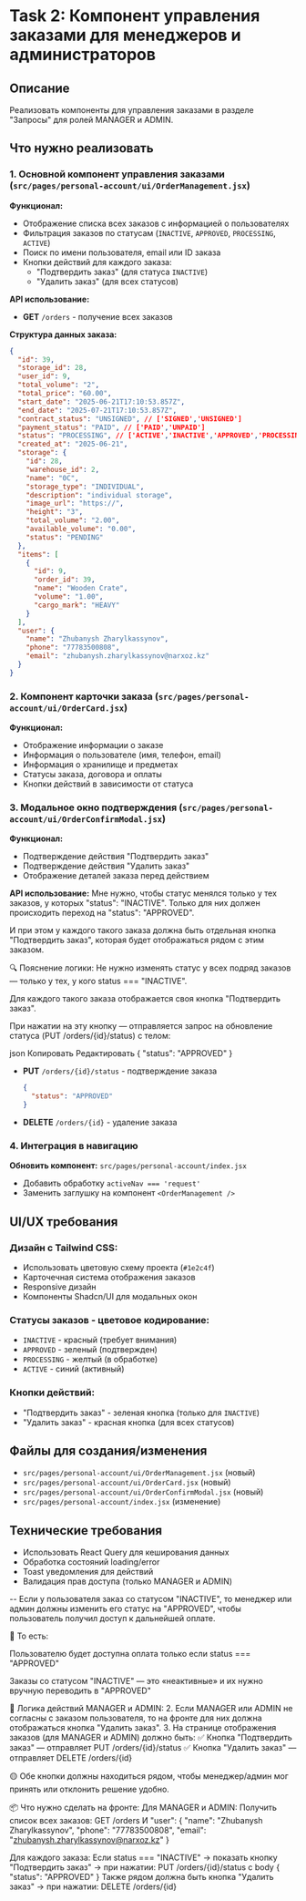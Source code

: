 # Task 2: Компонент управления заказами для менеджеров и администраторов

## Описание
Реализовать компоненты для управления заказами в разделе "Запросы" для ролей MANAGER и ADMIN.

## Что нужно реализовать

### 1. Основной компонент управления заказами (`src/pages/personal-account/ui/OrderManagement.jsx`)

**Функционал:**
- Отображение списка всех заказов с информацией о пользователях
- Фильтрация заказов по статусам (`INACTIVE`, `APPROVED`, `PROCESSING`, `ACTIVE`)
- Поиск по имени пользователя, email или ID заказа
- Кнопки действий для каждого заказа:
  - "Подтвердить заказ" (для статуса `INACTIVE`)
  - "Удалить заказ" (для всех статусов)

**API использование:**
- **GET** `/orders` - получение всех заказов

**Структура данных заказа:**
```json
{
  "id": 39,
  "storage_id": 28,
  "user_id": 9,
  "total_volume": "2",
  "total_price": "60.00",
  "start_date": "2025-06-21T17:10:53.857Z",
  "end_date": "2025-07-21T17:10:53.857Z",
  "contract_status": "UNSIGNED", // ['SIGNED','UNSIGNED']
  "payment_status": "PAID", // ['PAID','UNPAID']
  "status": "PROCESSING", // ['ACTIVE','INACTIVE','APPROVED','PROCESSING']
  "created_at": "2025-06-21",
  "storage": {
    "id": 28,
    "warehouse_id": 2,
    "name": "0C",
    "storage_type": "INDIVIDUAL",
    "description": "individual storage",
    "image_url": "https://",
    "height": "3",
    "total_volume": "2.00",
    "available_volume": "0.00",
    "status": "PENDING"
  },
  "items": [
    {
      "id": 9,
      "order_id": 39,
      "name": "Wooden Crate",
      "volume": "1.00",
      "cargo_mark": "HEAVY"
    }
  ],
  "user": {
    "name": "Zhubanysh Zharylkassynov",
    "phone": "77783500808",
    "email": "zhubanysh.zharylkassynov@narxoz.kz"
  }
}
```

### 2. Компонент карточки заказа (`src/pages/personal-account/ui/OrderCard.jsx`)

**Функционал:**
- Отображение информации о заказе
- Информация о пользователе (имя, телефон, email)
- Информация о хранилище и предметах
- Статусы заказа, договора и оплаты
- Кнопки действий в зависимости от статуса

### 3. Модальное окно подтверждения (`src/pages/personal-account/ui/OrderConfirmModal.jsx`)

**Функционал:**
- Подтверждение действия "Подтвердить заказ"
- Подтверждение действия "Удалить заказ"
- Отображение деталей заказа перед действием

**API использование:** 
Мне нужно, чтобы статус менялся только у тех заказов, у которых "status": "INACTIVE".
Только для них должен происходить переход на "status": "APPROVED".

И при этом у каждого такого заказа должна быть отдельная кнопка "Подтвердить заказ", которая будет отображаться рядом с этим заказом.

🔍 Пояснение логики:
Не нужно изменять статус у всех подряд заказов — только у тех, у кого status === "INACTIVE".

Для каждого такого заказа отображается своя кнопка "Подтвердить заказ".

При нажатии на эту кнопку — отправляется запрос на обновление статуса (PUT /orders/{id}/status) с телом:

json
Копировать
Редактировать
{
  "status": "APPROVED"
}
- **PUT** `/orders/{id}/status` - подтверждение заказа
  ```json
  {
    "status": "APPROVED"
  }
  ```
- **DELETE** `/orders/{id}` - удаление заказа

### 4. Интеграция в навигацию

**Обновить компонент:** `src/pages/personal-account/index.jsx`
- Добавить обработку `activeNav === 'request'`
- Заменить заглушку на компонент `<OrderManagement />`

## UI/UX требования

### Дизайн с Tailwind CSS:
- Использовать цветовую схему проекта (`#1e2c4f`)
- Карточечная система отображения заказов
- Responsive дизайн
- Компоненты Shadcn/UI для модальных окон

### Статусы заказов - цветовое кодирование:
- `INACTIVE` - красный (требует внимания)
- `APPROVED` - зеленый (подтвержден)
- `PROCESSING` - желтый (в обработке)
- `ACTIVE` - синий (активный)

### Кнопки действий:
- "Подтвердить заказ" - зеленая кнопка (только для `INACTIVE`)
- "Удалить заказ" - красная кнопка (для всех статусов)

## Файлы для создания/изменения
- `src/pages/personal-account/ui/OrderManagement.jsx` (новый)
- `src/pages/personal-account/ui/OrderCard.jsx` (новый)
- `src/pages/personal-account/ui/OrderConfirmModal.jsx` (новый)
- `src/pages/personal-account/index.jsx` (изменение)

## Технические требования
- Использовать React Query для кеширования данных
- Обработка состояний loading/error
- Toast уведомления для действий
- Валидация прав доступа (только MANAGER и ADMIN) 

--
Если у пользователя заказ со статусом "INACTIVE",
то менеджер или админ должны изменить его статус на "APPROVED",
чтобы пользователь получил доступ к дальнейшей оплате.

💬 То есть:

Пользователю будет доступна оплата только если status === "APPROVED"

Заказы со статусом "INACTIVE" — это «неактивные» и их нужно вручную переводить в "APPROVED"

🔸 Логика действий MANAGER и ADMIN:
2. Если MANAGER или ADMIN не согласны с заказом пользователя,
то на фронте для них должна отображаться кнопка "Удалить заказ".
3. На странице отображения заказов (для MANAGER и ADMIN) должно быть:
✅ Кнопка "Подтвердить заказ" — отправляет PUT /orders/{id}/status
✅ Кнопка "Удалить заказ" — отправляет DELETE /orders/{id}

🟡 Обе кнопки должны находиться рядом, чтобы менеджер/админ мог принять или отклонить решение удобно.

📦 Что нужно сделать на фронте:
Для MANAGER и ADMIN:
Получить список всех заказов:
GET /orders
 И "user": {
            "name": "Zhubanysh Zharylkassynov",
            "phone": "77783500808",
            "email": "zhubanysh.zharylkassynov@narxoz.kz"
        }

Для каждого заказа:
Если status === "INACTIVE" → показать кнопку "Подтвердить заказ"
→ при нажатии: PUT /orders/{id}/status с body { "status": "APPROVED" }
Также рядом должна быть кнопка "Удалить заказ"
→ при нажатии: DELETE /orders/{id}